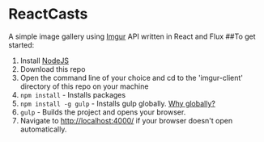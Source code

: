# ReactCasts
A simple image gallery using [Imgur](http://imgur.com/) API written in React and Flux
##To get started:  
1. Install [NodeJS](http://www.nodejs.org)  
2. Download this repo 
3. Open the command line of your choice and cd to the 'imgur-client' directory of this repo on your machine  
4. `npm install` - Installs packages
5. `npm install -g gulp` - Installs gulp globally. [Why globally?](http://stackoverflow.com/questions/22115400/why-do-we-need-to-install-gulp-globally-and-locally)
5. `gulp` - Builds the project and opens your browser. 
6. Navigate to [http://localhost:4000/](http://localhost:400/) if your browser doesn't open automatically.
